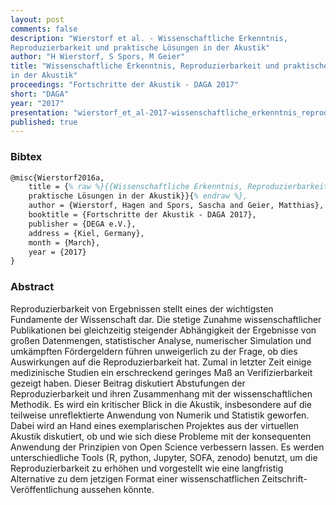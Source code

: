 ```yaml
---
layout: post
comments: false
description: "Wierstorf et al. - Wissenschaftliche Erkenntnis,
Reproduzierbarkeit und praktische Lösungen in der Akustik"
author: "H Wierstorf, S Spors, M Geier"
title: "Wissenschaftliche Erkenntnis, Reproduzierbarkeit und praktische Lösungen
in der Akustik"
proceedings: "Fortschritte der Akustik - DAGA 2017"
short: "DAGA"
year: "2017"
presentation: "wierstorf_et_al-2017-wissenschaftliche_erkenntnis_reproduzierbarkeit_und_praktische_loesungen_in_der_akustik-presentation.pdf"
published: true
---
```


### Bibtex

```latex
@misc{Wierstorf2016a,
    title = {% raw %}{{Wissenschaftliche Erkenntnis, Reproduzierbarkeit und
    praktische Lösungen in der Akustik}}{% endraw %},
    author = {Wierstorf, Hagen and Spors, Sascha and Geier, Matthias},
    booktitle = {Fortschritte der Akustik - DAGA 2017},
    publisher = {DEGA e.V.},
    address = {Kiel, Germany},
    month = {March},
    year = {2017}
}
```

### Abstract

Reproduzierbarkeit von Ergebnissen stellt eines der wichtigsten Fundamente der
Wissenschaft dar. Die stetige Zunahme wissenschaftlicher Publikationen bei
gleichzeitig steigender Abhängigkeit der Ergebnisse von großen Datenmengen,
statistischer Analyse, numerischer Simulation und umkämpften Fördergeldern
führen unweigerlich zu der Frage, ob dies Auswirkungen auf die
Reproduzierbarkeit hat. Zumal in letzter Zeit einige medizinische Studien ein
erschreckend geringes Maß an Verifizierbarkeit gezeigt haben.  Dieser Beitrag
diskutiert Abstufungen der Reproduzierbarkeit und ihren Zusammenhang mit der
wissenschaftlichen Methodik. Es wird ein kritischer Blick in die Akustik,
insbesondere auf die teilweise unreflektierte Anwendung von Numerik und
Statistik geworfen. Dabei wird an Hand eines exemplarischen Projektes aus der
virtuellen Akustik diskutiert, ob und wie sich diese Probleme mit der
konsequenten Anwendung der Prinzipien von Open Science verbessern lassen. Es
werden unterschiedliche Tools (R, python, Jupyter, SOFA, zenodo) benutzt, um die
Reproduzierbarkeit zu erhöhen und vorgestellt wie eine langfristig Alternative
zu dem jetzigen Format einer wissenschatflichen Zeitschrift-Veröffentlichung
aussehen könnte.
